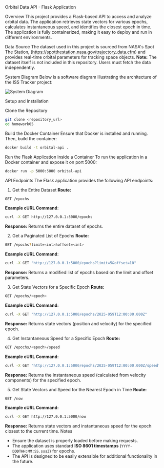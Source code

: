 Orbital Data API - Flask Application

 Overview
This project provides a Flask-based API to access and analyze orbital data. The application retrieves state vectors for various epochs, calculates instantaneous speed, and identifies the closest epoch in time. The application is fully containerized, making it easy to deploy and run in different environments.

 Data Source
The dataset used in this project is sourced from NASA's Spot The Station, (https://spotthestation.nasa.gov/trajectory_data.cfm) and provides real-time orbital parameters for tracking space objects. **Note:** The dataset itself is not included in this repository. Users must fetch the data independently.

 System Diagram
Below is a software diagram illustrating the architecture of the ISS Tracker project:

![System Diagram](Diagram.drawio)

 Setup and Installation

 Clone the Repository
```bash
git clone <repository_url>
cd homework05
```

 Build the Docker Container
Ensure that Docker is installed and running. Then, build the container:
```bash
docker build -t orbital-api .
```

 Run the Flask Application Inside a Container
To run the application in a Docker container and expose it on port 5000:
```bash
docker run -p 5000:5000 orbital-api
```

 API Endpoints
The Flask application provides the following API endpoints:

 1. Get the Entire Dataset
**Route:**
```bash
GET /epochs
```
**Example cURL Command:**
```bash
curl -X GET http://127.0.0.1:5000/epochs
```
**Response:**
Returns the entire dataset of epochs.

 2. Get a Paginated List of Epochs
**Route:**
```bash
GET /epochs?limit=<int>&offset=<int>
```
**Example cURL Command:**
```bash
curl -X GET "http://127.0.0.1:5000/epochs?limit=5&offset=10"
```
**Response:**
Returns a modified list of epochs based on the limit and offset parameters.

 3. Get State Vectors for a Specific Epoch
**Route:**
```bash
GET /epochs/<epoch>
```
**Example cURL Command:**
```bash
curl -X GET "http://127.0.0.1:5000/epochs/2025-059T12:00:00.000Z"
```
**Response:**
Returns state vectors (position and velocity) for the specified epoch.

 4. Get Instantaneous Speed for a Specific Epoch
**Route:**
```bash
GET /epochs/<epoch>/speed
```
**Example cURL Command:**
```bash
curl -X GET "http://127.0.0.1:5000/epochs/2025-059T12:00:00.000Z/speed"
```
**Response:**
Returns the instantaneous speed (calculated from velocity components) for the specified epoch.

 5. Get State Vectors and Speed for the Nearest Epoch in Time
**Route:**
```bash
GET /now
```
**Example cURL Command:**
```bash
curl -X GET http://127.0.0.1:5000/now
```
**Response:**
Returns state vectors and instantaneous speed for the epoch closest to the current time.
 Notes
- Ensure the dataset is properly loaded before making requests.
- The application uses standard **ISO 8601 timestamps** (`YYYY-DDDTHH:MM:SS.sssZ`) for epochs.
- The API is designed to be easily extensible for additional functionality in the future.

